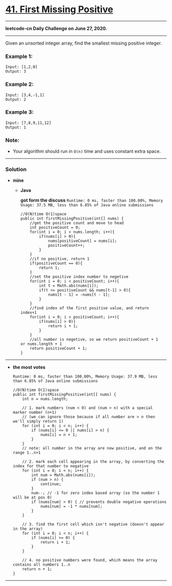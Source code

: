 # [41. First Missing Positive](https://leetcode.com/problems/first-missing-positive/)

---

**leetcode-cn Daily Challenge on June 27, 2020.**

---

Given an unsorted integer array, find the smallest missing positive integer.

### Example 1:
```
Input: [1,2,0]
Output: 3
```

### Example 2:
```
Input: [3,4,-1,1]
Output: 2
```

### Example 3:
```
Input: [7,8,9,11,12]
Output: 1
```

### Note:
* Your algorithm should run in `O(n)` time and uses constant extra space.


---

### Solution
* **mine**
  * **Java**
  
    **got form the discuss** `Runtime: 0 ms, faster than 100.00%, Memory Usage: 37.5 MB, less than 6.85% of Java online submissions`
    ```
    //O(N)time O(1)space
    public int firstMissingPositive(int[] nums) {
        //get the positive count and move to head
        int positiveCount = 0;
        for(int i = 0; i < nums.length; i++){
            if(nums[i] > 0){
                nums[positiveCount] = nums[i];
                positiveCount++;
            }
        }
        //if no positive, return 1
        if(positiveCount == 0){
            return 1;
        }
        //set the positive index number to negetive
        for(int i = 0; i < positiveCount; i++){
            int t = Math.abs(nums[i]);
            if(t <= positiveCount && nums[t-1] > 0){
                nums[t - 1] = -nums[t - 1];
            }
        }
        //find index of the first positive value, and return index+1
        for(int i = 0; i < positiveCount; i++){
            if(nums[i] > 0){
                return i + 1;
            }
        }
        //all number is negetive, so we return positiveCount + 1  or nums.length + 1
        return positiveCount + 1;
    }
    ```

---

* **the most votes**

  `Runtime: 0 ms, faster than 100.00%, Memory Usage: 37.9 MB, less than 6.85% of Java online submissions`
  ```
  //O(N)time O(1)space
  public int firstMissingPositive(int[] nums) {
      int n = nums.length;

      // 1. mark numbers (num < 0) and (num > n) with a special marker number (n+1) 
      // (we can ignore those because if all number are > n then we'll simply return 1)
      for (int i = 0; i < n; i++) {
          if (nums[i] <= 0 || nums[i] > n) {
              nums[i] = n + 1;
          }
      }
      // note: all number in the array are now positive, and on the range 1..n+1

      // 2. mark each cell appearing in the array, by converting the index for that number to negative
      for (int i = 0; i < n; i++) {
          int num = Math.abs(nums[i]);
          if (num > n) {
              continue;
          }
          num--; // -1 for zero index based array (so the number 1 will be at pos 0)
          if (nums[num] > 0) { // prevents double negative operations
              nums[num] = -1 * nums[num];
          }
      }

      // 3. find the first cell which isn't negative (doesn't appear in the array)
      for (int i = 0; i < n; i++) {
          if (nums[i] >= 0) {
              return i + 1;
          }
      }

      // 4. no positive numbers were found, which means the array contains all numbers 1..n
      return n + 1;
  }
  ```

---
